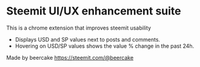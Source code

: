 # Steemit UI/UX enhancement suite
This is a chrome extension that improves steemit usability
- Displays USD and SP values next to posts and comments.
- Hovering on USD/SP values shows the value % change in the past 24h.


Made by beercake https://steemit.com/@beercake
